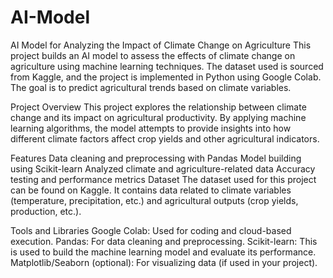 # AI-Model
AI Model for Analyzing the Impact of Climate Change on Agriculture
This project builds an AI model to assess the effects of climate change on agriculture using machine learning techniques. The dataset used is sourced from Kaggle, and the project is implemented in Python using Google Colab. The goal is to predict agricultural trends based on climate variables.

Project Overview
This project explores the relationship between climate change and its impact on agricultural productivity. By applying machine learning algorithms, the model attempts to provide insights into how different climate factors affect crop yields and other agricultural indicators.

Features
Data cleaning and preprocessing with Pandas
Model building using Scikit-learn
Analyzed climate and agriculture-related data
Accuracy testing and performance metrics
Dataset
The dataset used for this project can be found on Kaggle. It contains data related to climate variables (temperature, precipitation, etc.) and agricultural outputs (crop yields, production, etc.).

Tools and Libraries
Google Colab: Used for coding and cloud-based execution.
Pandas: For data cleaning and preprocessing.
Scikit-learn: This is used to build the machine learning model and evaluate its performance.
Matplotlib/Seaborn (optional): For visualizing data (if used in your project).


